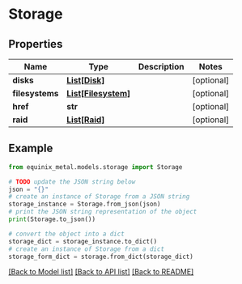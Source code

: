 # Storage


## Properties

Name | Type | Description | Notes
------------ | ------------- | ------------- | -------------
**disks** | [**List[Disk]**](Disk.md) |  | [optional] 
**filesystems** | [**List[Filesystem]**](Filesystem.md) |  | [optional] 
**href** | **str** |  | [optional] 
**raid** | [**List[Raid]**](Raid.md) |  | [optional] 

## Example

```python
from equinix_metal.models.storage import Storage

# TODO update the JSON string below
json = "{}"
# create an instance of Storage from a JSON string
storage_instance = Storage.from_json(json)
# print the JSON string representation of the object
print(Storage.to_json())

# convert the object into a dict
storage_dict = storage_instance.to_dict()
# create an instance of Storage from a dict
storage_form_dict = storage.from_dict(storage_dict)
```
[[Back to Model list]](../README.md#documentation-for-models) [[Back to API list]](../README.md#documentation-for-api-endpoints) [[Back to README]](../README.md)


